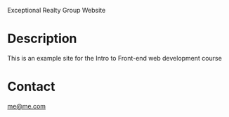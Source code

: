 Exceptional Realty Group Website

# Description

This is an example site for the Intro to Front-end web development course

# Contact

me@me.com